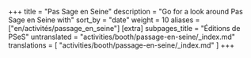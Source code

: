 +++
title = "Pas Sage en Seine"
description = "Go for a look around Pas Sage en Seine with"
sort_by = "date"
weight = 10
aliases = ["en/activités/passage_en_seine"]
[extra]
subpages_title = "Éditions de PSeS"
untranslated = "activities/booth/passage-en-seine/_index.md"
translations = [
    "activities/booth/passage-en-seine/_index.md"
]
+++
